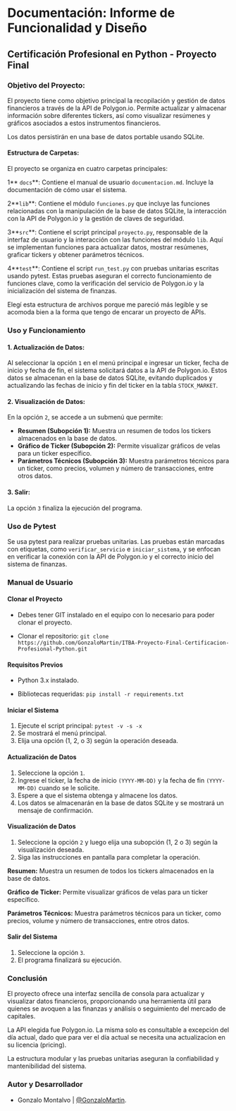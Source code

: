 # Documentación: Informe de Funcionalidad y Diseño

## Certificación Profesional en Python - Proyecto Final

### Objetivo del Proyecto:

El proyecto tiene como objetivo principal la recopilación y gestión de datos financieros a través de la API de Polygon.io. Permite actualizar y almacenar información sobre diferentes tickers, así como visualizar resúmenes y gráficos asociados a estos instrumentos financieros.

Los datos persistirán en una base de datos portable usando SQLite.

#### Estructura de Carpetas:

El proyecto se organiza en cuatro carpetas principales:

1** `docs`**: Contiene el manual de usuario `documentacion.md`. Incluye la documentación de cómo usar el sistema.

2**`lib`**: Contiene el módulo `funciones.py` que incluye las funciones relacionadas con la manipulación de la base de datos SQLite, la interacción con la API de Polygon.io y la gestión de claves de seguridad.

3**`src`**: Contiene el script principal `proyecto.py`, responsable de la interfaz de usuario y la interacción con las funciones del módulo `lib`. Aquí se implementan funciones para actualizar datos, mostrar resúmenes, graficar tickers y obtener parámetros técnicos.

4**`test`**: Contiene el script `run_test.py` con pruebas unitarias escritas usando pytest. Estas pruebas aseguran el correcto funcionamiento de funciones clave, como la verificación del servicio de Polygon.io y la inicialización del sistema de finanzas.

Elegí esta estructura de archivos porque me pareció más legible y se acomoda bien a la forma que tengo de encarar un proyecto de APIs.


### Uso y Funcionamiento

#### 1. Actualización de Datos:

Al seleccionar la opción `1` en el menú principal e ingresar un ticker, fecha de inicio y fecha de fin, el sistema solicitará datos a la API de Polygon.io. Estos datos se almacenan en la base de datos SQLite, evitando duplicados y actualizando las fechas de inicio y fin del ticker en la tabla `STOCK_MARKET`.

#### 2. Visualización de Datos:

En la opción `2`, se accede a un submenú que permite:

- **Resumen (Subopción 1):** Muestra un resumen de todos los tickers almacenados en la base de datos.
- **Gráfico de Ticker (Subopción 2):** Permite visualizar gráficos de velas para un ticker específico.
- **Parámetros Técnicos (Subopción 3):** Muestra parámetros técnicos para un ticker, como precios, volumen y número de transacciones, entre otros datos.

#### 3. Salir:

La opción `3` finaliza la ejecución del programa.


### Uso de Pytest

Se usa pytest para realizar pruebas unitarias. Las pruebas están marcadas con etiquetas, como `verificar_servicio` e `iniciar_sistema`, y se enfocan en verificar la conexión con la API de Polygon.io y el correcto inicio del sistema de finanzas.


### Manual de Usuario

#### Clonar el Proyecto

- Debes tener GIT instalado en el equipo con lo necesario para poder clonar el proyecto.

- Clonar el repositorio: `git clone https://github.com/GonzaloMartin/ITBA-Proyecto-Final-Certificacion-Profesional-Python.git`

#### Requisitos Previos

- Python 3.x instalado.

- Bibliotecas requeridas: `pip install -r requirements.txt`


#### Iniciar el Sistema

1. Ejecute el script principal: `pytest -v -s -x`
2. Se mostrará el menú principal.
3. Elija una opción (1, 2, o 3) según la operación deseada.


#### Actualización de Datos

1. Seleccione la opción `1`.
2. Ingrese el ticker, la fecha de inicio `(YYYY-MM-DD)` y la fecha de fin `(YYYY-MM-DD)` cuando se le solicite.
3. Espere a que el sistema obtenga y almacene los datos.
4. Los datos se almacenarán en la base de datos SQLite y se mostrará un mensaje de confirmación.


#### Visualización de Datos

1. Seleccione la opción `2` y luego elija una subopción (1, 2 o 3) según la visualización deseada.
2. Siga las instrucciones en pantalla para completar la operación.

**Resumen:** Muestra un resumen de todos los tickers almacenados en la base de datos.

**Gráfico de Ticker:** Permite visualizar gráficos de velas para un ticker específico.

**Parámetros Técnicos:** Muestra parámetros técnicos para un ticker, como precios, volume y número de transacciones, entre otros datos.


#### Salir del Sistema

1. Seleccione la opción `3`.
2. El programa finalizará su ejecución.


### Conclusión

El proyecto ofrece una interfaz sencilla de consola para actualizar y visualizar datos financieros, proporcionando una herramienta útil para quienes se avoquen a las finanzas y análisis o seguimiento del mercado de capitales.

La API elegida fue Polygon.io. La misma solo es consultable a excepción del día actual, dado que para ver el día actual se necesita una actualizacíon en su licencia (pricing).

La estructura modular y las pruebas unitarias aseguran la confiabilidad y mantenibilidad del sistema.


### Autor y Desarrollador

- Gonzalo Montalvo | [@GonzaloMartin](https://github.com/GonzaloMartin).
